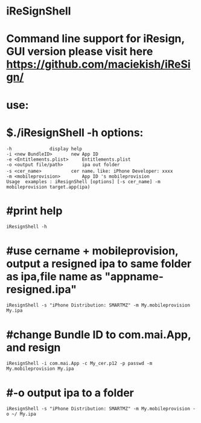 iReSignShell
=======
Command line support for iResign, GUI version please visit here https://github.com/maciekish/iReSign/
=======
use:
=======
$./iResignShell -h
options:
=======
    -h				display help
    -i <new BundleID>		new App ID
    -e <Entitlements.plist> 	Entitlements.plist
    -o <output file/path>		ipa out folder
    -s <cer_name>			cer name，like: iPhone Developer: xxxx
    -m <mobileprovision>		App ID 's mobileprovision
    Usage  examples : iResignShell [options] [-s cer_name] -m mobileprovision target.app(ipa)
#print help
=======
    iResignShell -h
#use cername + mobileprovision, output a resigned ipa to same folder as ipa,file name as "appname-resigned.ipa"
=======
    iResignShell -s "iPhone Distribution: SMARTMZ" -m My.mobileprovision My.ipa
#change Bundle ID to com.mai.App, and resign
=======
    iResignShell -i com.mai.App -c My_cer.p12 -p passwd -m My.mobileprovision My.ipa
#-o output ipa to a folder
=======
    iResignShell -s "iPhone Distribution: SMARTMZ" -m My.mobileprovision -o ~/ My.ipa
